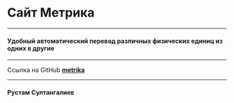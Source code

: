 # Сайт Метрика
---
#### Удобный автоматический перевод различных физических единиц из одних в другие
---

Ссылка на GitHub [**metrika**](https://pyctam-ac.github.io/metrika-type/metrika.html)


---

#### Рустам Султангалиев

